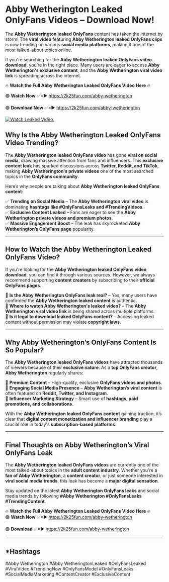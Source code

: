 # Abby Wetherington Leaked OnlyFans Videos – Download Now!

The **Abby Wetherington leaked OnlyFans** content has taken the internet by storm! The **viral video** featuring **Abby Wetherington leaked OnlyFans clips** is now trending on various **social media platforms**, making it one of the most talked-about topics online.  

If you're searching for the **Abby Wetherington leaked OnlyFans video download**, you’re in the right place. Many users are eager to access **Abby Wetherington's exclusive content**, and the **Abby Wetherington viral video link** is spreading across the internet.  

🔥 **Watch the Full Abby Wetherington Leaked OnlyFans Video Here** 🔥  

🟢 **Watch Now** ✅=► https://2k25fun.com/abby-wetherington

🟢 **Download Now** ✅=► https://2k25fun.com/abby-wetherington

[![Watch Leaked Video.](https://miro.medium.com/v2/resize:fit:828/format:webp/1*cilzJN44JGOrTw9NJCrNHA.gif "Watch Leaked Video")](https://2k25fun.com/abby-wetherington)

## **Why Is the Abby Wetherington Leaked OnlyFans Video Trending?**  

The **Abby Wetherington leaked OnlyFans video** has gone **viral on social media**, drawing massive attention from fans and influencers. This **exclusive content leak** has sparked discussions across **Twitter, Reddit, and TikTok**, making **Abby Wetherington's private videos** one of the most searched topics in the **OnlyFans community**.  

Here’s why people are talking about **Abby Wetherington leaked OnlyFans content**:  

✅ **Trending on Social Media** – The **Abby Wetherington viral video** is dominating **hashtags like #OnlyFansLeaks and #TrendingVideos**.  
✅ **Exclusive Content Leaked** – Fans are eager to see the **Abby Wetherington private videos and premium photos**.  
✅ **Massive Engagement Boost** – The leak has skyrocketed **Abby Wetherington’s OnlyFans page** popularity.  

---

## **How to Watch the Abby Wetherington Leaked OnlyFans Video?**  

If you're looking for the **Abby Wetherington leaked OnlyFans video download**, you can find it through various sources. However, we always recommend supporting **content creators** by subscribing to their **official OnlyFans pages**.  

🔹 **Is the Abby Wetherington OnlyFans leak real?** – Yes, many users have confirmed the **Abby Wetherington leaked content** is authentic.  
🔹 **Where to watch Abby Wetherington's leaked video?** – The **Abby Wetherington viral video link** is being shared across multiple platforms.  
🔹 **Is it legal to download leaked OnlyFans content?** – Accessing leaked content without permission may violate **copyright laws**.  

---

## **Why Abby Wetherington’s OnlyFans Content Is So Popular?**  

The **Abby Wetherington leaked OnlyFans videos** have attracted thousands of viewers because of their **exclusive nature**. As a **top OnlyFans creator**, **Abby Wetherington** regularly shares:  

📌 **Premium Content** – High-quality, exclusive **OnlyFans videos and photos**.  
📌 **Engaging Social Media Presence** – **Abby Wetherington’s viral content** is often featured on **Reddit, Twitter, and Instagram**.  
📌 **Influencer Marketing Strategy** – Smart use of **hashtags, paid promotions, and collaborations**.  

With the **Abby Wetherington leaked OnlyFans content** gaining traction, it’s clear that **digital content monetization and influencer branding** play a crucial role in today's **subscription-based platforms**.  

---

## **Final Thoughts on Abby Wetherington’s Viral OnlyFans Leak**  

The **Abby Wetherington leaked OnlyFans videos** are currently one of the most talked-about topics in the **adult content industry**. Whether you're a **fan of Abby Wetherington**, a **content creator**, or just someone interested in **viral social media trends**, this leak has become a **major digital sensation**.  

Stay updated on the latest **Abby Wetherington OnlyFans leaks** and social media trends by following **#Abby Wetherington #OnlyFansLeaks #TrendingContent**.  

🔥 **Watch the Full Abby Wetherington Leaked OnlyFans Video Here** 🔥  
🟢 **Watch Now** ✅=► https://2k25fun.com/abby-wetherington

🟢 **Download** ✅=► https://2k25fun.com/abby-wetherington

---

## *Hashtags
#Abby Wetherington #Abby WetheringtonLeaked #OnlyFansLeaked #ViralVideo #TrendingNow #OnlyFansModel #OnlyFansLeaks #SocialMediaMarketing #ContentCreator #ExclusiveContent  